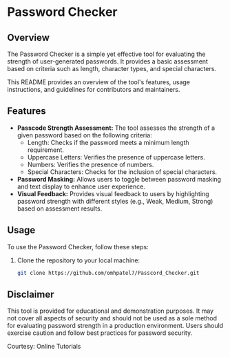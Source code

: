 # Password Checker


## Overview

The Password Checker is a simple yet effective tool for evaluating the strength of user-generated passwords. It provides a basic assessment based on criteria such as length, character types, and special characters.

This README provides an overview of the tool's features, usage instructions, and guidelines for contributors and maintainers.

## Features

- **Passcode Strength Assessment:** The tool assesses the strength of a given password based on the following criteria:
  - Length: Checks if the password meets a minimum length requirement.
  - Uppercase Letters: Verifies the presence of uppercase letters.
  - Numbers: Verifies the presence of numbers.
  - Special Characters: Checks for the inclusion of special characters.
- **Password Masking:** Allows users to toggle between password masking and text display to enhance user experience.
- **Visual Feedback:** Provides visual feedback to users by highlighting password strength with different styles (e.g., Weak, Medium, Strong) based on assessment results.

## Usage

To use the Password Checker, follow these steps:

1. Clone the repository to your local machine:

   ```bash
   git clone https://github.com/omhpatel7/Passcord_Checker.git

## Disclaimer

This tool is provided for educational and demonstration purposes. It may not cover all aspects of security and should not be used as a sole method for evaluating password strength in a production environment. Users should exercise caution and follow best practices for password security.

Courtesy: Online Tutorials
